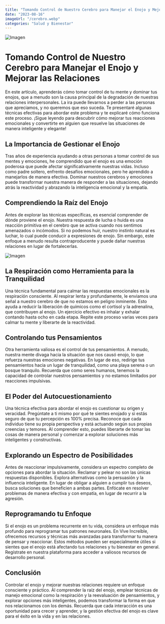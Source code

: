 ```yaml
---
title: "Tomando Control de Nuestro Cerebro para Manejar el Enojo y Mejorar las Relaciones"
date: "2023-08-16"
imageUrl: "/cerebro.webp"
categories: "Salud y Bienestar"
---
```


![Imagen](/enojo.webp)

# Tomando Control de Nuestro Cerebro para Manejar el Enojo y Mejorar las Relaciones

En este artículo, aprenderás cómo tomar control de tu mente y dominar tus enojos, que a menudo son la causa principal de la degradación de nuestras relaciones interpersonales. La ira puede llevarnos a perder a las personas que apreciamos, y no queremos que eso suceda. Te presentaré algunas técnicas efectivas para abordar este problema y te explicaré cómo funciona este proceso. ¡Sigue leyendo para descubrir cómo mejorar tus reacciones emocionales y convertirte en alguien que resuelve las situaciones de manera inteligente y elegante!

## La Importancia de Gestionar el Enojo

Tras años de experiencia ayudando a otras personas a tomar control de sus mentes y emociones, he comprendido que el enojo es una emoción poderosa que puede afectar significativamente nuestras vidas. Incluso como padre soltero, enfrento desafíos emocionales, pero he aprendido a manejarlos de manera efectiva. Dominar nuestros cerebros y emociones puede transformar nuestra manera de responder a las situaciones, dejando atrás la reactividad y abrazando la inteligencia emocional y la empatía.

## Comprendiendo la Raíz del Enojo

Antes de explorar las técnicas específicas, es esencial comprender de dónde proviene el enojo. Nuestra respuesta de lucha o huida es una reacción primitiva en el cerebro que se activa cuando nos sentimos amenazados o incómodos. Si no podemos huir, nuestro instinto natural es luchar, lo cual puede conducir a expresiones de enojo. Sin embargo, este enfoque a menudo resulta contraproducente y puede dañar nuestras relaciones en lugar de fortalecerlas.

![Imagen](/cerebro.webp)


## La Respiración como Herramienta para la Tranquilidad

Una técnica fundamental para calmar las respuestas emocionales es la respiración consciente. Al respirar lenta y profundamente, le enviamos una señal a nuestro cerebro de que no estamos en peligro inminente. Esto ayuda a reducir la liberación de químicos como el cortisol y la adrenalina, que contribuyen al enojo. Un ejercicio efectivo es inhalar y exhalar contando hasta ocho en cada etapa. Repite este proceso varias veces para calmar tu mente y liberarte de la reactividad.

## Controlando tus Pensamientos

Otra herramienta valiosa es el control de tus pensamientos. A menudo, nuestra mente divaga hacia la situación que nos causó enojo, lo que refuerza nuestras emociones negativas. En lugar de eso, redirige tus pensamientos hacia un lugar de tranquilidad, como una playa serena o un bosque tranquilo. Recuerda que como seres humanos, tenemos la capacidad de controlar nuestros pensamientos y no estamos limitados por reacciones impulsivas.

## El Poder del Autocuestionamiento

Una técnica efectiva para abordar el enojo es cuestionar su origen y veracidad. Pregúntate a ti mismo por qué te sientes enojado y si estás seguro de que tu percepción es 100% precisa. Reconoce que cada individuo tiene su propia perspectiva y está actuando según sus propias creencias y temores. Al comprender esto, puedes liberarte de tomar las cosas de manera personal y comenzar a explorar soluciones más inteligentes y constructivas.

## Explorando un Espectro de Posibilidades

Antes de reaccionar impulsivamente, considera un espectro completo de opciones para abordar la situación. Reclamar y pelear no son las únicas respuestas disponibles. Explora alternativas como la persuasión y la influencia inteligente. En lugar de obligar a alguien a cumplir tus deseos, busca soluciones que beneficien a ambas partes. Enfócate en resolver problemas de manera efectiva y con empatía, en lugar de recurrir a la agresión.

## Reprogramando tu Enfoque

Si el enojo es un problema recurrente en tu vida, considera un enfoque más profundo para reprogramar tus patrones neuronales. En Vive Increíble, ofrecemos recursos y técnicas más avanzadas para transformar tu manera de pensar y reaccionar. Estos métodos pueden ser especialmente útiles si sientes que el enojo está afectando tus relaciones y tu bienestar en general. Regístrate en nuestra plataforma para acceder a valiosos recursos de desarrollo personal.

## Conclusión

Controlar el enojo y mejorar nuestras relaciones requiere un enfoque consciente y práctico. Al comprender la raíz del enojo, emplear técnicas de manejo emocional como la respiración y la reevaluación de pensamientos, y explorar opciones más inteligentes, podemos transformar la forma en que nos relacionamos con los demás. Recuerda que cada interacción es una oportunidad para crecer y aprender, y la gestión efectiva del enojo es clave para el éxito en la vida y en las relaciones.
